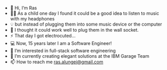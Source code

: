 - 👋 Hi, I’m Ras
- 🙇🏻 As a child one day I found it could be a good idea to listen to music with my headphones
- 💡 but instead of plugging them into some music device or the computer
- 🔌 I thought it could work well to plug them in the wall socket.
- ⚡️ That day I got electrocuted...
- 💻 Now, 15 years later I am a Software Engineer!
- 👀 I’m interested in full-stack software engineering
- 🌱 I’m currently creating elegant solutions at the IBM Garage Team
- 📫 How to reach me ras.alungei@gmail.com
